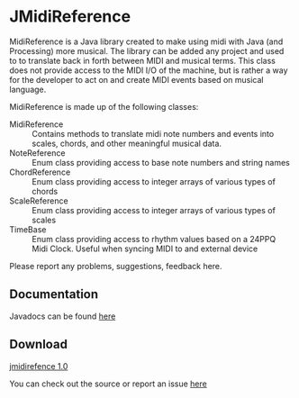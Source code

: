 # JMidiReference

MidiReference is a Java library created to make using midi with Java (and Processing) more musical. The library can be added any project and used to to translate back in forth between MIDI and musical terms. This class does not provide access to the MIDI I/O of the machine, but is rather a way for the developer to act on and create MIDI events based on musical language.

MidiReference is made up of the following classes:

<dl class="dl-horizontal">
    <dt>MidiReference</dt>
    <dd>Contains methods to translate midi note numbers and events into scales, chords, and other meaningful musical data.</dd>
    <dt>NoteReference</dt>
    <dd>Enum class providing access to base note numbers and string names</dd>
    <dt>ChordReference</dt>
    <dd>Enum class providing access to integer arrays of various types of chords</dd>
    <dt>ScaleReference</dt>
    <dd>Enum class providing access to integer arrays of various types of scales</dd>
    <dt>TimeBase</dt>
    <dd>Enum class providing access to rhythm values based on a 24PPQ Midi Clock. Useful when syncing MIDI to and external device</dd>
</dl>

Please report any problems, suggestions, feedback here.

## Documentation

Javadocs can be found <a href="http://www.grantmuller.com/MidiReference/doc/index.html">here</a>

## Download

<a href="https://github.com/downloads/gmuller/jmidireference/jmidireference-1.0.jar">jmidirefence 1.0</a>

You can check out the source or report an issue <a href="https://github.com/gmuller/jmidireference/issues">here</a>